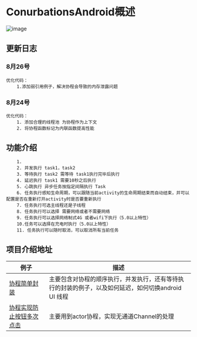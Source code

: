 # ConurbationsAndroid概述
![image](https://github.com/Papeone/Coroutines/raw/master/image/coroutines.jpg)

## 更新日志
### 8月26号
    优化代码：
        1.添加弱引用例子，解决协程会导致的内存泄露问题

### 8月24号
    优化代码： 
        1. 添加合理的线程池 为协程作为上下文 
        2. 将协程函数标记为内联函数提高性能

## 功能介绍

        1. 
        2. 并发执行 task1，task2
        3. 等待执行 task2 需等待 task1执行完毕后执行
        4. 延迟执行 task1 需要10秒之后执行
        5. 心跳执行 异步任务按指定间隔执行 Task 
        6. 任务执行感知生命周期，可以跟随当前activity的生命周期结束而自动结束，并可以配置是否在重新打开activity时是否要重新执行
        7. 任务执行可选主线程还是子线程
        8. 任务执行可以选择 需要网络或者不需要网络
        9. 任务执行可以选择网络制式4G 或者wifi下执行（5.0以上特性）
        10.任务可以选择在充电时执行（5.0以上特性）
        11. 任务执行可以随时取消，可以取消所有当前任务

## 项目介绍地址
| 例子 | 描述 |
| ------------- | ------------- |
| [协程简单封装](http://www.jianshu.com/p/5986ca746bd5)|主要包含对协程的顺序执行，并发执行，还有等待执行的封装的例子，以及如何延迟，如何切换android UI 线程|
| [协程实现防止按钮多次点击](http://www.jianshu.com/p/34165f6484bb)|主要用到actor协程，实现无通道Channel的处理|
